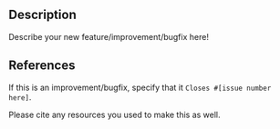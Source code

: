 ## Description
Describe your new feature/improvement/bugfix here!

## References
If this is an improvement/bugfix, specify that it `Closes #[issue number here]`.

Please cite any resources you used to make this as well.
